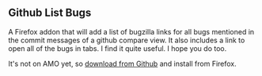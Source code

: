 ## Github List Bugs

A Firefox addon that will add a list of bugzilla links for all bugs mentioned
in the commit messages of a github compare view. It also includes a link to
open all of the bugs in tabs. I find it quite useful. I hope you do too.

It's not on AMO yet, so [download from Github](https://github.com/pmclanahan/github-list-bugs/raw/master/github-list-bugs.xpi) and install from Firefox.

